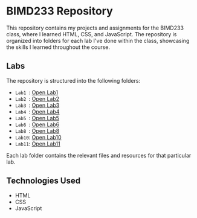 # BIMD233 Repository

This repository contains my projects and assignments for the BIMD233 class, where I learned HTML, CSS, and JavaScript. 
The repository is organized into folders for each lab I've done within the class, showcasing the skills I learned throughout the course.

## Labs
The repository is structured into the following folders:

- `Lab1 `: [Open Lab1](https://students.washington.edu/leonille/bimd233/LAB1)
- `Lab2 `: [Open Lab2](https://students.washington.edu/leonille/bimd233/LAB2)
- `Lab3 `: [Open Lab3](https://students.washington.edu/leonille/bimd233/LAB3)
- `Lab4 `: [Open Lab4](https://students.washington.edu/leonille/bimd233/LAB4)
- `Lab5 `: [Open Lab5](https://students.washington.edu/leonille/bimd233/LAB5)
- `Lab6 `: [Open Lab6](https://students.washington.edu/leonille/bimd233/LAB6)
- `Lab8 `: [Open Lab8](https://students.washington.edu/leonille/bimd233/LAB8)
- `Lab10`: [Open Lab10](https://students.washington.edu/leonille/bimd233/LAB10)
- `Lab11`: [Open Lab11](https://students.washington.edu/leonille/bimd233/LAB11)

Each lab folder contains the relevant files and resources for that particular lab.

## Technologies Used
- HTML
- CSS
- JavaScript
